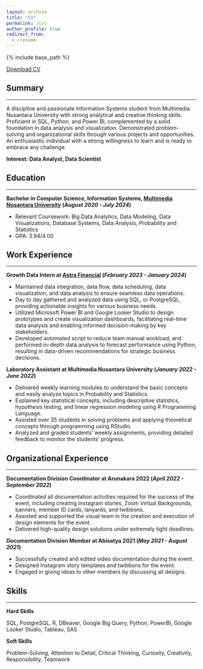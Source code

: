 ```yaml
---
layout: archive
title: "CV"
permalink: /cv/
author_profile: true
redirect_from:
  - /resume
---
```


{% include base_path %}

[Download CV](http://antonettekelly.github.io/files/CV_KellyMae.pdf)

## Summary
---
A discipline and passionate Information Systems student from Multimedia Nusantara University with strong analytical and creative thinking skills. Proficient in SQL, Python, and Power BI, complemented by a solid foundation in data analysis and visualization. Demonstrated problem-solving and organizational skills through various projects and opportunities. An enthusiastic individual with a strong willingness to learn and is ready to embrace any challenge.

**Interest: Data Analyst, Data Scientist**

## Education
---
**Bachelor in Computer Science, Information Systems, [Multimedia Nusantara University](https://www.umn.ac.id/sistem-informasi/) (_August 2020 - July 2024_)**
- Relevant Coursework: Big Data Analytics, Data Modeling, Data Visualizations, Database Systems, Data Analysis, Probability and Statistics
- GPA: 3.94/4.00

## Work Experience
---
**Growth Data Intern at [Astra Financial](https://www.astrafinancial.co.id/) (_February 2023 - January 2024_)**
- Maintained data integration, data flow, data scheduling, data visualization, and data analysis to ensure seamless data operations.
- Day to day gathered and analyzed data using SQL, or PostgreSQL, providing actionable insights for various business needs.
- Utilized Microsoft Power BI and Google Looker Studio to design prototypes and create visualization dashboards, facilitating real-time data analysis and enabling informed decision-making by key stakeholders.
- Developed automated script to reduce team manual workload, and performed in-depth data analysis to forecast performance using Python, resulting in data-driven recommendations for strategic business decisions.

**Laboratory Assistant at Multimedia Nusantara University (_January 2022 - June 2022_)**
- Delivered weekly learning modules to understand the basic concepts and easily analyze topics in Probability and Statistics.
- Explained key statistical concepts, including descriptive statistics, hypothesis testing, and linear regression modeling using R Programming Language.
- Assisted over 35 students in solving problems and applying theoretical concepts through programming using RStudio.
- Analyzed and graded students’ weekly assignments, providing detailed feedback to monitor the students’ progress.

## Organizational Experience
---
**Documentation Division Coordinator at Arunakara 2022 (_April 2022 - September 2022_)**
- Coordinated all documentation activities required for the success of the event, including creating Instagram stories, Zoom Virtual Backgrounds, banners, member ID cards, lanyards, and twibbons.
- Assisted and supported the visual team in the creation and execution of design elements for the event.
- Delivered high-quality design solutions under extremely tight deadlines.

**Documentation Division Member at Abisatya 2021 (_May 2021 - August 2021_)**
- Successfully created and edited video documentation during the event.
- Designed Instagram story templates and twibbons for the event. 
- Engaged in giving ideas to other members by discussing all designs.
  
## Skills
---
**Hard Skills**

SQL, PostgreSQL, R, DBeaver, Google Big Query, Python, PowerBI, Google Looker Studio, Tableau, SAS

<!--
* Skill 1
* Skill 2
  * Sub-skill 2.1
  * Sub-skill 2.2
  * Sub-skill 2.3
* Skill 3 -->

**Soft Skills**

Problem-Solving, Attention to Detail, Critical Thinking, Curiosity, Creativity, Responsibility, Teamwork

<!--
Publications
======
  <ul>{% for post in site.publications reversed %}
    {% include archive-single-cv.html %}
  {% endfor %}</ul>
  
Talks
======
  <ul>{% for post in site.talks reversed %}
    {% include archive-single-talk-cv.html  %}
  {% endfor %}</ul>
  
Teaching
======
  <ul>{% for post in site.teaching reversed %}
    {% include archive-single-cv.html %}
  {% endfor %}</ul>
  
Service and leadership
======
* Currently signed in to 43 different slack teams
-->
